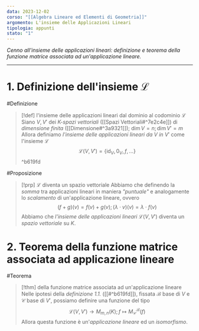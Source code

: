 ```yaml
---
data: 2023-12-02
corso: "[[Algebra Lineare ed Elementi di Geometria]]"
argomento: L'insieme delle Applicazioni Lineari
tipologia: appunti
stato: "1"
---
```

*Cenno all'insieme delle applicazioni lineari: definizione e teorema della funzione matrice associata ad un'applicazione lineare.*
- - -
# 1. Definizione dell'insieme $\mathcal{L}$
#Definizione 
> [!def] l'insieme delle applicazioni lineari dal dominio al codominio $\mathcal{L}$
> Siano $V, V'$ dei *K-spazi vettoriali* ([[Spazi Vettoriali#^7e2c4e]]) di *dimensione finita* ([[Dimensione#^3a9321]]); $\dim V = n; \dim V' = m$
> Allora definiamo *l'insieme delle applicazioni lineari da* $V$ *in* $V'$ come l'insieme $\mathcal{L}$
> $$\mathcal{L}(V, V') = \{\operatorname{id}_V, 0_V, f, \ldots \}$$
^b619fd

#Proposizione 
> [!prp] $\mathcal{L}$ diventa un spazio vettoriale
> Abbiamo che definendo la *somma* tra applicazioni lineari in maniera *"puntuale"* e analogamente lo *scalamento* di un'applicazione lineare, ovvero
> $$(f+g)(v) = f(v)+g(v); (\lambda \cdot v)(v) = \lambda \cdot f(v) $$
> Abbiamo che *l'insieme delle applicazioni lineari* $\mathcal{L}(V, V')$ diventa un *spazio vettoriale* su $K$.
# 2. Teorema della funzione matrice associata ad applicazione lineare
#Teorema 
> [!thm] della funzione matrice associata ad un'applicazione lineare
> Nelle ipotesi della *definizione 1.1.* ([[#^b619fd]]), fissata $\mathcal{B}$ base di $V$ e $\mathcal{C}$ base di $V'$, possiamo definire una funzione del tipo
> $$\mathcal{L}(V, V') \longrightarrow M_{m,n}(K); f \mapsto M^\mathcal{B}_\mathcal{C}(f)$$
> Allora questa funzione è un'*applicazione lineare* ed un *isomorfismo*.
